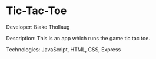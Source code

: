 # Tic-Tac-Toe
Developer: Blake Thollaug

Description: This is an app which runs the game tic tac toe.

Technologies: JavaScript, HTML, CSS, Express
